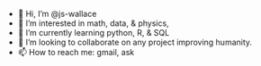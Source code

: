 - 👋 Hi, I’m @js-wallace
- 👀 I’m interested in math, data, & physics, 
- 🌱 I’m currently learning python, R, & SQL
- 💞️ I’m looking to collaborate on any project improving humanity. 
- 📫 How to reach me: gmail, ask
